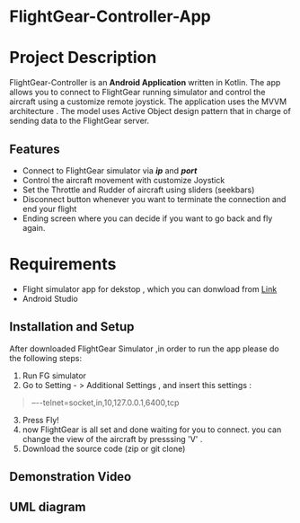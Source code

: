 # FlightGear-Controller-App





# Project Description

FlightGear-Controller is an **Android Application** written in Kotlin.
The app allows you to connect to FlightGear running simulator and control the aircraft
using a customize remote joystick.
The application uses the MVVM architecture . 
The model uses Active Object design pattern that in charge of sending data 
to the FlightGear server.

## Features

* Connect to FlightGear simulator via ***ip*** and ***port***
* Control the aircraft movement with customize Joystick
* Set the Throttle and Rudder of aircraft using sliders (seekbars)
* Disconnect button whenever you want to terminate the connection and end your flight
* Ending screen where you can decide if you want to go back and fly again.




# Requirements

* Flight simulator app for dekstop , which you can donwload from  [Link](https://www.flightgear.org/download/)
* Android Studio

##  Installation and Setup

After downloaded FlightGear Simulator ,in order to run the app please do the following steps:

1.   Run FG simulator
2.  Go to Setting - > Additional Settings  , and insert this settings :

> –--telnet=socket,in,10,127.0.0.1,6400,tcp

3.  Press Fly!
4. now FlightGear is all set and done waiting for you to connect.
you can change the view of the aircraft by presssing 'V' .
5. Download the source code (zip or git clone)



   


##  Demonstration Video


## UML diagram


